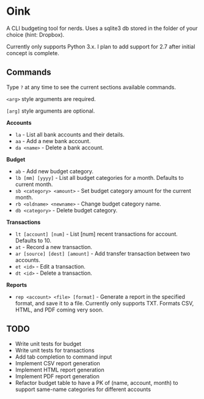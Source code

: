 # Oink

A CLI budgeting tool for nerds. Uses a sqlite3 db stored in the folder of your
choice (hint: Dropbox).

Currently only supports Python 3.x. I plan to add support for 2.7 after initial
concept is complete.

 
## Commands

Type `?` at any time to see the current sections available commands.

`<arg>` style arguments are required.

`[arg]` style arguments are optional.

__Accounts__

- `la` - List all bank accounts and their details.
- `aa` - Add a new bank account.
- `da <name>` - Delete a bank account.

__Budget__

- `ab` - Add new budget category.
- `lb [mm] [yyyy]` - List all budget categories for a month. Defaults to current month.
- `sb <category> <amount>` - Set budget category amount for the current month.
- `rb <oldname> <newname>` - Change budget category name.
- `db <category>` - Delete budget category.

__Transactions__

- `lt [account] [num]` - List [num] recent transactions for account. Defaults to 10.
- `at` - Record a new transaction.
- `ar [source] [dest] [amount]` - Add transfer transaction between two accounts.
- `et <id>` - Edit a transaction.
- `dt <id>` - Delete a transaction.

__Reports__

- `rep <account> <file> [format]` - Generate a report in the specified format, and save it to a file. Currently only supports TXT. Formats CSV, HTML, and PDF coming very soon.


## TODO

- Write unit tests for budget
- Write unit tests for transactions
- Add tab completion to command input
- Implement CSV report generation
- Implement HTML report generation
- Implement PDF report generation
- Refactor budget table to have a PK of (name, account, month) to support same-name categories for different accounts
